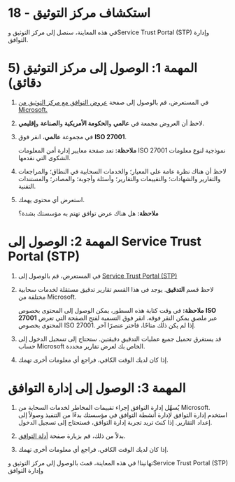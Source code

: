 ﻿---
wts:
   title: '18 - استكشاف مركز التوثيق (5 دقائق)'
   module: 'الوحدة 05: وصف ميزات الهوية والحوكمة والخصوصية والتوافق'
---
# 18 - استكشاف مركز التوثيق

في هذه المعاينة، سنصل إلى مركز التوثيق وService Trust Portal (STP) وإدارة التوافق.

# المهمة 1: الوصول إلى مركز التوثيق (5 دقائق)

1. في المستعرض، قم بالوصول إلى صفحة [عروض التوافق مع مركز التوثيق من Microsoft.](https://docs.microsoft.com/ar-sa/microsoft-365/compliance/offering-home)

2. لاحظ أن العروض مجمعة في **عالمي** و**الحكومة الأمريكية** و**الصناعة** و**إقليمي**.

3. في مجموعة **عالمي**، انقر فوق **ISO 27001**. 

    **ملاحظة:** تعد صفحة معايير إدارة أمن المعلومات ISO 27001 نموذجية لنوع معلومات الشكوى التي نقدمها.

4. لاحظ أن هناك نظرة عامة على المعيار؛ والخدمات السحابية في النطاق؛ والمراجعات والتقارير والشهادات؛ والتقييمات والتقارير؛ وأسئلة وأجوبة؛ والمصادر؛ والمستندات التقنية. 

5. استعرض أي محتوى يهمك. 

    **ملاحظة:** هل هناك عرض توافق تهتم به مؤسستك بشدة؟

# المهمة 2: الوصول إلى Service Trust Portal (STP)

1. في المستعرض، قم بالوصول إلى [Service Trust Portal (STP)](https://servicetrust.microsoft.com)

2. لاحظ قسم **التدقيق**. يوجد في هذا القسم تقارير تدقيق مستقلة لخدمات سحابية مختلفة من Microsoft.

    **ملاحظة:** في وقت كتابة هذه السطور، يمكن الوصول إلى المحتوى بخصوص **ISO 27001** عبر ملصق يمكن النقر فوقه. انقر فوق التسمية لفتح الصفحة التي تعرض المحتوى بخصوص ISO 27001. إذا لم يكن ذلك متاحًا، فاختر عنصرًا آخر. 

3. قد يستغرق تحميل جميع عمليات التدقيق دقيقتين. ستحتاج إلى تسجيل الدخول إلى حساب Microsoft الخاص بك لعرض تقارير محددة.

4. إذا كان لديك الوقت الكافي، فراجع أي معلومات أخرى تهمك. 

# المهمة 3: الوصول إلى إدارة التوافق

1. يُسهِّل إدارة التوافق إجراء تقييمات المخاطر لخدمات السحابة من Microsoft. استخدم إدارة التوافق لإدارة أنشطة التوافق في مؤسستك بدءًا من التنفيذ وصولاً إلى إعداد التقارير. إذا كنتَ تريد تجربة إدارة التوافق، فستحتاج إلى تسجيل الدخول.

2. بدلاً من ذلك، قم بزيارة صفحة [أدلة التوافق](https://servicetrust.microsoft.com/Documents/TrustDocuments). 

3. إذا كان لديك الوقت الكافي، فراجع أي معلومات أخرى تهمك. 

تهانينا! في هذه المعاينة، قمتَ بالوصول إلى مركز التوثيق وService Trust Portal (STP) وإدارة التوافق